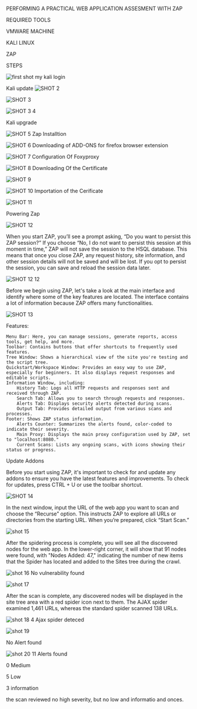 
PERFORMING A PRACTICAL WEB APPLICATION ASSESMENT WITH ZAP

REQUIRED TOOLS

VMWARE MACHINE

KALI LINUX

ZAP

STEPS




![first shot](https://github.com/user-attachments/assets/47871252-ab6c-415d-98db-6b37edb6bbc1)
my kali login


Kali update
![SHOT 2](https://github.com/user-attachments/assets/4bdad937-0028-4468-90c2-4b597277361d)


![SHOT 3](https://github.com/user-attachments/assets/8a0d8496-1efe-470d-97c3-f3b1fba5908f)



![SHOT 3   4](https://github.com/user-attachments/assets/6ec8457a-58f8-4169-9bed-ebd8e8addcbb)

  Kali upgrade

![SHOT 5](https://github.com/user-attachments/assets/c8095383-baa3-410d-98dd-d5800bb6d3ec)
Zap Installtion


![SHOT 6](https://github.com/user-attachments/assets/41916daa-5363-4fe3-9d1f-32a4bc06c5cd)
Downloading of ADD-ONS for firefox browser extension


![SHOT 7](https://github.com/user-attachments/assets/a3a46608-ceb6-469c-917f-0eb650d82c47)
Configuration Of Foxyproxy


![SHOT 8](https://github.com/user-attachments/assets/4674ddbb-23cf-43b2-8f6a-2686d86dbecd)
Downloading Of the Certificate 


![SHOT 9](https://github.com/user-attachments/assets/28f8fe7b-d7fd-4243-8c7f-d034bc60c595)


![SHOT 10](https://github.com/user-attachments/assets/aadc630a-e5cb-4d1f-bf74-d7fdd259ea09)
Importation  of the Cerificate



![SHOT 11](https://github.com/user-attachments/assets/b474e0a7-ef2b-4287-a6c3-6a7f3bfc0c8c)

Powering Zap





![SHOT 12](https://github.com/user-attachments/assets/a6449c2e-3b9b-4956-a1cb-52eed1eeec46)

When you start ZAP, you’ll see a prompt asking, “Do you want to persist this ZAP session?” If you choose “No, I do not want to persist this session at this moment in time,” ZAP will not save the session to the HSQL database. This means that once you close ZAP, any request history, site information, and other session details will not be saved and will be lost. If you opt to persist the session, you can save and reload the session data later.



![SHOT 12   12](https://github.com/user-attachments/assets/37a9a20e-31cb-495f-95b1-b7b2af061aeb)

Before we begin using ZAP, let's take a look at the main interface and identify where some of the key features are located. The interface contains a lot of information because ZAP offers many functionalities.


![SHOT 13](https://github.com/user-attachments/assets/86bbe0f4-343f-4167-a484-3e9a7ce867b4)


Features:

    Menu Bar: Here, you can manage sessions, generate reports, access tools, get help, and more.
    Toolbar: Contains buttons that offer shortcuts to frequently used features.
    Tree Window: Shows a hierarchical view of the site you're testing and the script tree.
    Quickstart/Workspace Window: Provides an easy way to use ZAP, especially for beginners. It also displays request responses and editable scripts.
    Information Window, including:
        History Tab: Logs all HTTP requests and responses sent and received through ZAP.
        Search Tab: Allows you to search through requests and responses.
        Alerts Tab: Displays security alerts detected during scans.
        Output Tab: Provides detailed output from various scans and processes.
    Footer: Shows ZAP status information.
        Alerts Counter: Summarizes the alerts found, color-coded to indicate their severity.
        Main Proxy: Displays the main proxy configuration used by ZAP, set to "localhost:8080."
        Current Scans: Lists any ongoing scans, with icons showing their status or progress.

Update Addons

Before you start using ZAP, it's important to check for and update any addons to ensure you have the latest features and improvements. To check for updates, press CTRL + U or use the toolbar shortcut.




![SHOT 14](https://github.com/user-attachments/assets/b1b765c4-cceb-4eeb-af91-38fb74217347)

In the next window, input the URL of the web app you want to scan and choose the “Recurse” option. This instructs ZAP to explore all URLs or directories from the starting URL. When you’re prepared, click “Start Scan.”




![shot 15](https://github.com/user-attachments/assets/333857e4-d13e-41ec-a1db-b70bfbb3de29)


After the spidering process is complete, you will see all the discovered nodes for the web app. In the lower-right corner, it will show that 91 nodes were found, with "Nodes Added: 47," indicating the number of new items that the Spider has located and added to the Sites tree during the crawl.



![shot 16](https://github.com/user-attachments/assets/b1a776da-54e1-42cd-bae8-59cfa9ad8daa)
No vulnerability found



![shot 17](https://github.com/user-attachments/assets/0d12115a-d95b-416e-829b-4f6812941801)

After the scan is complete, any discovered nodes will be displayed in the site tree area with a red spider icon next to them. The AJAX spider examined 1,461 URLs, whereas the standard spider scanned 138 URLs.



![shot 18](https://github.com/user-attachments/assets/3415947f-3640-454c-9fbd-d33f1bacc0e1)
4 Ajax spider deteced


![shot 19](https://github.com/user-attachments/assets/99301f0d-ddc2-4ef9-8e46-b77efc483ff2)

 No Alert found



 ![shot 20](https://github.com/user-attachments/assets/2a8d5168-f505-4e4b-9a5b-c060208c5593)
11 Alerts found

0 Medium

5 Low

3 information

the scan reviewed no high severity, but no low and informatio and onces.

 





